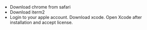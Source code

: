 - Download chrome from safari
- Download iterm2
- Login to your apple account. Download xcode. Open Xcode after installation and accept license.
